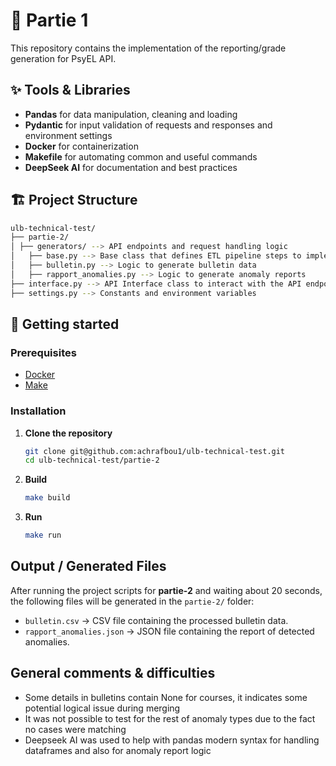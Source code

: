 # 🚀 Partie 1

This repository contains the implementation of the reporting/grade generation for PsyEL API.
## ✨ Tools & Libraries

- **Pandas** for data manipulation, cleaning and loading
- **Pydantic** for input validation of requests and responses and environment settings
- **Docker** for containerization
- **Makefile** for automating common and useful commands
- **DeepSeek AI** for documentation and best practices

## 🏗️ Project Structure

```bash
ulb-technical-test/
├── partie-2/
│ ├── generators/ --> API endpoints and request handling logic
│   ├── base.py --> Base class that defines ETL pipeline steps to implement
│   ├── bulletin.py --> Logic to generate bulletin data
│   ├── rapport_anomalies.py --> Logic to generate anomaly reports
├── interface.py --> API Interface class to interact with the API endpoints 
├── settings.py --> Constants and environment variables
```
## 🚀 Getting started

### Prerequisites

- [Docker](https://docs.docker.com/get-docker/)
- [Make](https://www.gnu.org/software/make/)

### Installation

1. **Clone the repository**
   ```bash
   git clone git@github.com:achrafbou1/ulb-technical-test.git
   cd ulb-technical-test/partie-2
   ```
2. **Build**
    ```bash
   make build
   ```
3. **Run**
    ```bash
   make run
   ```
   
## Output / Generated Files

After running the project scripts for **partie-2** and waiting about 20 seconds, the following files will be generated in the `partie-2/` folder:

- `bulletin.csv` → CSV file containing the processed bulletin data.
- `rapport_anomalies.json` → JSON file containing the report of detected anomalies.

## General comments & difficulties

- Some details in bulletins contain None for courses, it indicates some potential logical issue during merging
- It was not possible to test for the rest of anomaly types due to the fact no cases were matching
- Deepseek AI was used to help with pandas modern syntax for handling dataframes and also for anomaly report logic